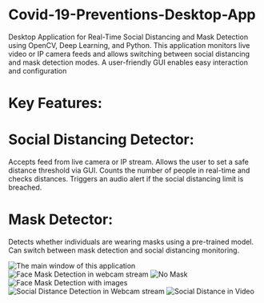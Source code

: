 # Covid-19-Preventions-Desktop-App
Desktop Application for Real-Time Social Distancing and Mask Detection using OpenCV, Deep Learning, and Python. This application monitors live video or IP camera feeds and allows switching between social distancing and mask detection modes. A user-friendly GUI enables easy interaction and configuration
# Key Features:
# Social Distancing Detector:

Accepts feed from live camera or IP stream.
Allows the user to set a safe distance threshold via GUI.
Counts the number of people in real-time and checks distances.
Triggers an audio alert if the social distancing limit is breached.

# Mask Detector:

Detects whether individuals are wearing masks using a pre-trained model.
Can switch between mask detection and social distancing monitoring.

![The main window of this application](path/to/image)
![Face Mask Detection in webcam stream](path/to/image)
![ No Mask ](path/to/image)
![Face Mask Detection with images](path/to/image)
![Social Distance Detection in Webcam stream](path/to/image)
![Social Distance in Video ](path/to/image)

